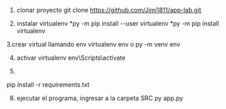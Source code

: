 1. clonar proyecto
git clone https://github.com/Jimi1811/app-lab.git

2. instalar virtualenv
*py -m pip install --user virtualenv
*py -m pip install virtualenv


3.crear virtual llamando env
virtualenv env
o
py -m venv env

4. activar virtualenv
env\Scripts\activate

6.
pip install -r requirements.txt


8. ejecutar el programa, ingresar a la carpeta SRC
py app.py